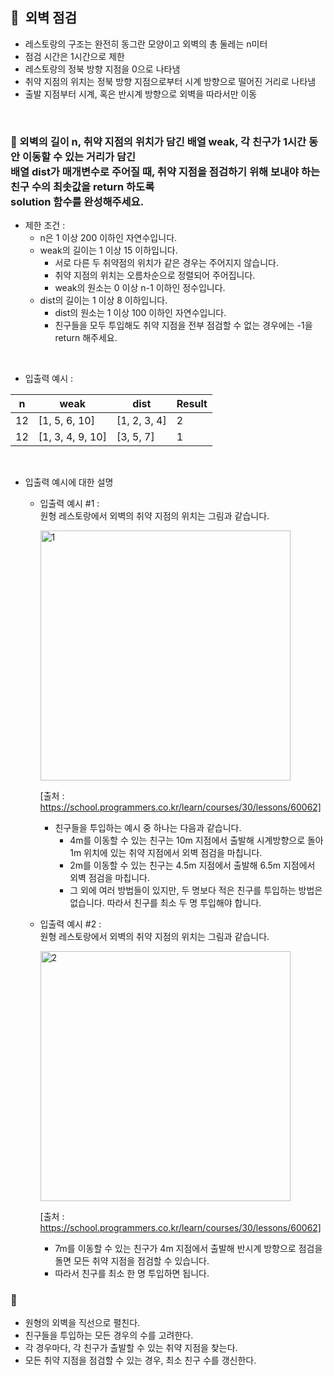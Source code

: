 ## **🧸  외벽 점검**

- 레스토랑의 구조는 완전히 동그란 모양이고 외벽의 총 둘레는 n미터
- 점검 시간은 1시간으로 제한
- 레스토랑의 정북 방향 지점을 0으로 나타냄
- 취약 지점의 위치는 정북 방향 지점으로부터 시계 방향으로 떨어진 거리로 나타냄
- 출발 지점부터 시계, 혹은 반시계 방향으로 외벽을 따라서만 이동
<br/>

### **🚪 외벽의 길이 n, 취약 지점의 위치가 담긴 배열 weak, 각 친구가 1시간 동안 이동할 수 있는 거리가 담긴 <br/> 배열 dist가 매개변수로 주어질 때, 취약 지점을 점검하기 위해 보내야 하는 친구 수의 최솟값을 return 하도록 <br/> solution 함수를 완성해주세요.**

- 제한 조건 :
    - n은 1 이상 200 이하인 자연수입니다.
    - weak의 길이는 1 이상 15 이하입니다.
        - 서로 다른 두 취약점의 위치가 같은 경우는 주어지지 않습니다.
        - 취약 지점의 위치는 오름차순으로 정렬되어 주어집니다.
        - weak의 원소는 0 이상 n-1 이하인 정수입니다.
    - dist의 길이는 1 이상 8 이하입니다.
        - dist의 원소는 1 이상 100 이하인 자연수입니다.
        - 친구들을 모두 투입해도 취약 지점을 전부 점검할 수 없는 경우에는 -1을 return 해주세요.
<br/>

- 입출력 예시 :

| n | weak | dist | Result |
| --- | --- | --- | --- |
| 12 | [1, 5, 6, 10] | [1, 2, 3, 4] | 2 |
| 12 | [1, 3, 4, 9, 10] | [3, 5, 7] | 1 |
<br/>

- 입출력 예시에 대한 설명
    - 입출력 예시 #1 : <br/>
        원형 레스토랑에서 외벽의 취약 지점의 위치는 그림과 같습니다.
        
       <img width="400" alt="1" src="https://github.com/SeoWonLeee/2L24-Algo-Study/assets/148112372/45f3ffac-708a-4372-8f5f-f4bc3981280a">

        [출처 : https://school.programmers.co.kr/learn/courses/30/lessons/60062]
        
        - 친구들을 투입하는 예시 중 하나는 다음과 같습니다.
            - 4m를 이동할 수 있는 친구는 10m 지점에서 출발해 시계방향으로 돌아 1m 위치에 있는 취약 지점에서 외벽 점검을 마칩니다.
            - 2m를 이동할 수 있는 친구는 4.5m 지점에서 출발해 6.5m 지점에서 외벽 점검을 마칩니다.
            - 그 외에 여러 방법들이 있지만, 두 명보다 적은 친구를 투입하는 방법은 없습니다. 따라서 친구를 최소 두 명 투입해야 합니다.
    
    - 입출력 예시 #2 : <br/>
        원형 레스토랑에서 외벽의 취약 지점의 위치는 그림과 같습니다.
        
        <img width="400" alt="2" src="https://github.com/SeoWonLeee/2L24-Algo-Study/assets/148112372/7cb00962-e156-462e-b31e-27ae8de2704d">

        [출처 : https://school.programmers.co.kr/learn/courses/30/lessons/60062]
        
        - 7m를 이동할 수 있는 친구가 4m 지점에서 출발해 반시계 방향으로 점검을 돌면 모든 취약 지점을 점검할 수 있습니다.
        - 따라서 친구를 최소 한 명 투입하면 됩니다.

### **🔑**

- 원형의 외벽을 직선으로 펼친다.
- 친구들을 투입하는 모든 경우의 수를 고려한다.
- 각 경우마다, 각 친구가 출발할 수 있는 취약 지점을 찾는다.
- 모든 취약 지점을 점검할 수 있는 경우, 최소 친구 수를 갱신한다.
